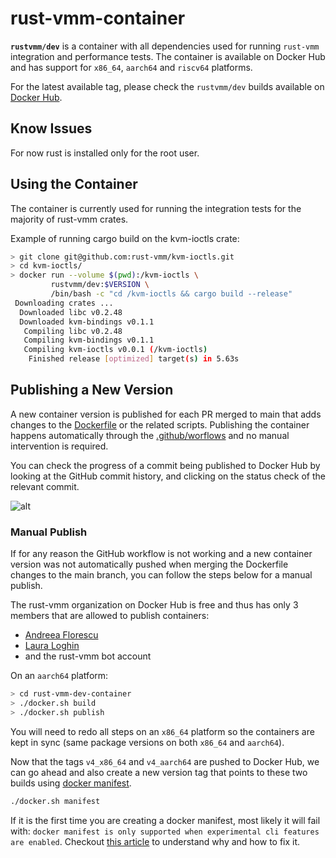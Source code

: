 # rust-vmm-container

**`rustvmm/dev`** is a container with all dependencies used for running
`rust-vmm` integration and performance tests. The container is available on
Docker Hub and has support for `x86_64`, `aarch64` and `riscv64`  platforms.

For the latest available tag, please check the `rustvmm/dev` builds available
on [Docker Hub](https://hub.docker.com/r/rustvmm/dev/tags).

## Know Issues

For now rust is installed only for the root user.

## Using the Container

The container is currently used for running the integration tests for the
majority of rust-vmm crates.

Example of running cargo build on the kvm-ioctls crate:

```bash
> git clone git@github.com:rust-vmm/kvm-ioctls.git
> cd kvm-ioctls/
> docker run --volume $(pwd):/kvm-ioctls \
         rustvmm/dev:$VERSION \
         /bin/bash -c "cd /kvm-ioctls && cargo build --release"
 Downloading crates ...
  Downloaded libc v0.2.48
  Downloaded kvm-bindings v0.1.1
   Compiling libc v0.2.48
   Compiling kvm-bindings v0.1.1
   Compiling kvm-ioctls v0.0.1 (/kvm-ioctls)
    Finished release [optimized] target(s) in 5.63s
```

## Publishing a New Version

A new container version is published for each PR merged to main that adds
changes to the [Dockerfile](Dockerfile) or the related scripts. Publishing the
container happens automatically through the
[.github/worflows](.github/workflows) and no manual intervention is required.

You can check the progress of a commit being published to Docker Hub by looking
at the GitHub commit history, and clicking on the status check of the relevant
commit.

![alt](img/container_build.png)

### Manual Publish

If for any reason the GitHub workflow is not working and a new container
version was not automatically pushed when merging the Dockerfile changes to
the main branch, you can follow the steps below for a manual publish.

The rust-vmm organization on Docker Hub is free and thus has only 3 members
that are allowed to publish containers:
- [Andreea Florescu](https://github.com/andreeaflorescu)
- [Laura Loghin](https://github.com/lauralt)
- and the rust-vmm bot account

On an `aarch64` platform:

```bash
> cd rust-vmm-dev-container
> ./docker.sh build
> ./docker.sh publish
```

You will need to redo all steps on an `x86_64` platform so the containers are
kept in sync (same package versions on both `x86_64` and `aarch64`).

Now that the tags `v4_x86_64` and `v4_aarch64` are pushed to Docker Hub, we can
go ahead and also create a new version tag that points to these two builds
using
[docker manifest](https://docs.docker.com/engine/reference/commandline/manifest/).

```bash
./docker.sh manifest
```

If it is the first time you are creating a docker manifest, most likely it will
fail with: ```docker manifest is only supported when experimental cli features
are enabled```. Checkout
[this article](https://medium.com/@mauridb/docker-multi-architecture-images-365a44c26be6)
to understand why and how to fix it.
